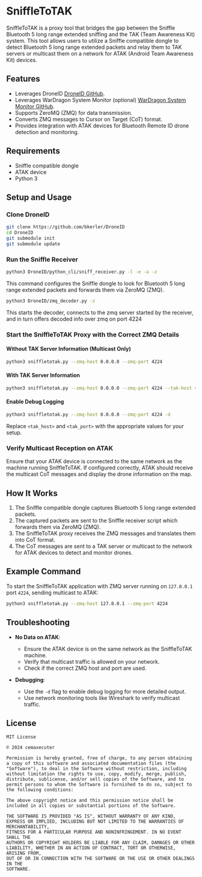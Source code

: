 
# SniffleToTAK

SniffleToTAK is a proxy tool that bridges the gap between the Sniffle Bluetooth 5 long range extended sniffing and the TAK (Team Awareness Kit) system. This tool allows users to utilize a Sniffle compatible dongle to detect Bluetooth 5 long range extended packets and relay them to TAK servers or multicast them on a network for ATAK (Android Team Awareness Kit) devices.

## Features

- Leverages DroneID [DroneID GitHub](https://github.com/bkerler/DroneID).
- Leverages WarDragon System Monitor (optional) [WarDragon System Monitor GitHub](https://github.com/alphafox02/WarDragon_System_Monitor).
- Supports ZeroMQ (ZMQ) for data transmission.
- Converts ZMQ messages to Cursor on Target (CoT) format.
- Provides integration with ATAK devices for Bluetooth Remote ID drone detection and monitoring.

## Requirements

- Sniffle compatible dongle
- ATAK device
- Python 3

## Setup and Usage

### Clone DroneID

```sh
git clone https://github.com/bkerler/DroneID
cd DroneID
git submodule init
git submodule update
```

### Run the Sniffle Receiver

```sh
python3 DroneID/python_cli/sniff_receiver.py -l -e -a -z
```

This command configures the Sniffle dongle to look for Bluetooth 5 long range extended packets and forwards them via ZeroMQ (ZMQ).

```sh
python3 DroneID/zmq_decoder.py -z 
```

This starts the decoder, connects to the zmq server started by the receiver, and in turn offers decoded info over zmq on port 4224

### Start the SniffleToTAK Proxy with the Correct ZMQ Details

#### Without TAK Server Information (Multicast Only)

```sh
python3 sniffletotak.py --zmq-host 0.0.0.0 --zmq-port 4224
```

#### With TAK Server Information

```sh
python3 sniffletotak.py --zmq-host 0.0.0.0 --zmq-port 4224 --tak-host <tak_host> --tak-port <tak_port>
```

#### Enable Debug Logging

```sh
python3 sniffletotak.py --zmq-host 0.0.0.0 --zmq-port 4224 -d
```

Replace `<tak_host>` and `<tak_port>` with the appropriate values for your setup.

### Verify Multicast Reception on ATAK

Ensure that your ATAK device is connected to the same network as the machine running SniffleToTAK. If configured correctly, ATAK should receive the multicast CoT messages and display the drone information on the map.

## How It Works

1. The Sniffle compatible dongle captures Bluetooth 5 long range extended packets.
2. The captured packets are sent to the Sniffle receiver script which forwards them via ZeroMQ (ZMQ).
3. The SniffleToTAK proxy receives the ZMQ messages and translates them into CoT format.
4. The CoT messages are sent to a TAK server or multicast to the network for ATAK devices to detect and monitor drones.

## Example Command

To start the SniffleToTAK application with ZMQ server running on `127.0.0.1` port `4224`, sending multicast to ATAK:

```sh
python3 sniffletotak.py --zmq-host 127.0.0.1 --zmq-port 4224
```

## Troubleshooting

- **No Data on ATAK**:
  - Ensure the ATAK device is on the same network as the SniffleToTAK machine.
  - Verify that multicast traffic is allowed on your network.
  - Check if the correct ZMQ host and port are used.

- **Debugging**:
  - Use the `-d` flag to enable debug logging for more detailed output.
  - Use network monitoring tools like Wireshark to verify multicast traffic.

## License

```
MIT License

© 2024 cemaxecuter

Permission is hereby granted, free of charge, to any person obtaining a copy of this software and associated documentation files (the "Software"), to deal in the Software without restriction, including without limitation the rights to use, copy, modify, merge, publish, distribute, sublicense, and/or sell copies of the Software, and to permit persons to whom the Software is furnished to do so, subject to the following conditions:

The above copyright notice and this permission notice shall be included in all copies or substantial portions of the Software.

THE SOFTWARE IS PROVIDED "AS IS", WITHOUT WARRANTY OF ANY KIND, EXPRESS OR IMPLIED, INCLUDING BUT NOT LIMITED TO THE WARRANTIES OF MERCHANTABILITY,
FITNESS FOR A PARTICULAR PURPOSE AND NONINFRINGEMENT. IN NO EVENT SHALL THE
AUTHORS OR COPYRIGHT HOLDERS BE LIABLE FOR ANY CLAIM, DAMAGES OR OTHER
LIABILITY, WHETHER IN AN ACTION OF CONTRACT, TORT OR OTHERWISE, ARISING FROM,
OUT OF OR IN CONNECTION WITH THE SOFTWARE OR THE USE OR OTHER DEALINGS IN THE
SOFTWARE.
```


